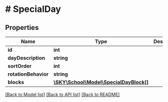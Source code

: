 # # SpecialDay

## Properties

Name | Type | Description | Notes
------------ | ------------- | ------------- | -------------
**id** | **int** |  | [optional]
**dayDescription** | **string** |  | [optional]
**sortOrder** | **int** |  | [optional]
**rotationBehavior** | **string** |  | [optional]
**blocks** | [**\SKY\School\Model\SpecialDayBlock[]**](SpecialDayBlock.md) |  | [optional]

[[Back to Model list]](../../README.md#models) [[Back to API list]](../../README.md#endpoints) [[Back to README]](../../README.md)
